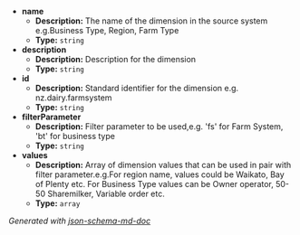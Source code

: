  - <b id="#/properties/name">name</b>
	 - **Description:** The name of the dimension in the source system e.g.Business Type, Region, Farm Type
	 - **Type:** `string`
 - <b id="#/properties/description">description</b>
	 - **Description:** Description for the dimension
	 - **Type:** `string`
 - <b id="#/properties/id">id</b>
	 - **Description:** Standard identifier for the dimension e.g. nz.dairy.farmsystem
	 - **Type:** `string`
 - <b id="#/properties/filterParameter">filterParameter</b>
	 - **Description:** Filter parameter to be used,e.g. 'fs' for Farm System, 'bt' for business type
	 - **Type:** `string`
 - <b id="#/properties/values">values</b>
	 - **Description:** Array of dimension values that can be used in pair with filter parameter.e.g.For region name, values could be Waikato, Bay of Plenty etc. For Business Type values can be Owner operator, 50-50 Sharemilker, Variable order etc.
	 - **Type:** `array`

_Generated with [json-schema-md-doc](https://brianwendt.github.io/json-schema-md-doc/)_